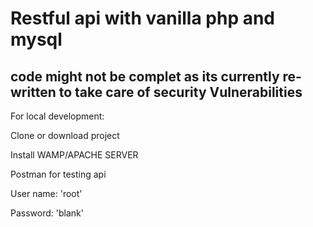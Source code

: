 # Restful api with vanilla php and mysql
 
## code might not be complet as its currently re-written to take care of security Vulnerabilities

For local development:

Clone or download project

Install WAMP/APACHE SERVER

Postman for testing api

User name: 'root'

Password: 'blank'
